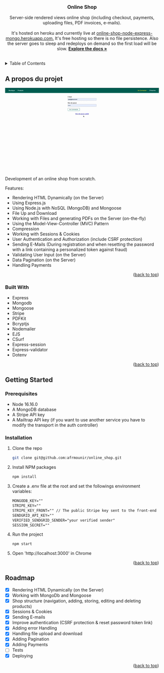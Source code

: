 <a name="readme-top"></a>

<!-- PROJECT LOGO -->
<br />
<div align="center">
  <a href="https://github.com/afrmounir/online_shop">
    <!-- <img src="public/images/logo.png" alt="Logo" width="80" height="80"> -->
  </a>

  <h3 align="center">Online Shop</h3>

  <p align="center">
    Server-side rendered views online shop (including checkout, payments, uploading files, PDF invoices, e-mails).
    <br />
    <br />
    It's hosted on heroku and currently live at <a href="https://online-shop-node-express-mongo.herokuapp.com">online-shop-node-express-mongo.herokuapp.com.</a>
    It's free hosting so there is no file persistence. Also the server goes to sleep and redeploys on demand so the first load will be slow.
    <a href="https://github.com/afrmounir/online_shop"><strong>Explore the docs »</strong></a>
    <br />
    <br />
  </p>
</div>

<!-- TABLE OF CONTENTS -->
<details>
  <summary>Table of Contents</summary>
  <ol>
    <li>
      <a href="#about-the-project">About The Project</a>
      <ul>
        <li><a href="#built-with">Built With</a></li>
      </ul>
    </li>
    <li>
      <a href="#getting-started">Getting Started</a>
      <ul>
        <li><a href="#prerequisites">Prerequisites</a></li>
        <li><a href="#installation">Installation</a></li>
      </ul>
    </li>
    <li><a href="#roadmap">Roadmap</a></li>
  </ol>
</details>

<!-- ABOUT THE PROJECT -->

## A propos du projet

[![Product Name Screen Shot][product-screenshot]](https://example.com)

Development of an online shop from scratch.

Features:

- Rendering HTML Dynamically (on the Server)
- Using Express.js
- Using Node.js with NoSQL (MongoDB) and Mongoose
- File Up and Download
- Working with Files and generating PDFs on the Server (on-the-fly)
- Using the Model-View-Controller (MVC) Pattern
- Compression
- Working with Sessions & Cookies
- User Authentication and Authorization (include CSRF protection)
- Sending E-Mails (During registration and when resetting the password with a link containing a personalized token against fraud)
- Validating User Input (on the Server)
- Data Pagination (on the Server)
- Handling Payments

<p align="right">(<a href="#readme-top">back to top</a>)</p>

### Built With

- Express
- Mongodb
- Mongoose
- Stripe
- PDFKit
- Bcryptjs
- Nodemailer
- EJS
- CSurf
- Express-session
- Express-validator
- Dotenv

<p align="right">(<a href="#readme-top">back to top</a>)</p>

<!-- GETTING STARTED -->

## Getting Started

### Prerequisites

- Node 16.16.0
- A MongoDB database
- A Stripe API key
- A Mailtrap API key (if you want to use another service you have to modify the transport in the auth controller)

### Installation

1. Clone the repo
   ```sh
   git clone git@github.com:afrmounir/online_shop.git
   ```
2. Install NPM packages
   ```sh
   npm install
   ```
3. Create a .env file at the root and set the followings environment variables:
   ```
   MONGODB_KEY=""
   STRIPE_KEY=""
   STRIPE_KEY_FRONT="" // The public Stripe key sent to the front-end
   SENDGRID_API_KEY=""
   VERIFIED_SENDGRID_SENDER="your verified sender"
   SESSION_SECRET=""
   ```
4. Run the project
   ```sh
   npm start
   ```
5. Open 'http://localhost:3000' in Chrome

<p align="right">(<a href="#readme-top">back to top</a>)</p>


<!-- ROADMAP -->

## Roadmap

- [x] Rendering HTML Dynamically (on the Server)
- [x] Working with MongoDb and Mongoose
- [x] Shop structure (navigation, adding, storing, editing and deleting products)
- [x] Sessions & Cookies
- [x] Sending E-mails
- [x] Improve authentication (CSRF protection & reset password token link)
- [x] Adding error Handling
- [x] Handling file upload and download
- [x] Adding Pagination
- [x] Adding Payments
- [ ] Tests
- [x] Deploying

<p align="right">(<a href="#readme-top">back to top</a>)</p>



<!-- MARKDOWN LINKS & IMAGES -->
<!-- https://www.markdownguide.org/basic-syntax/#reference-style-links -->

[product-screenshot]: public/images/capture.gif

